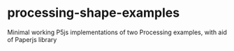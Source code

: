 # processing-shape-examples
Minimal working P5js implementations of two Processing examples, with aid of Paperjs library
